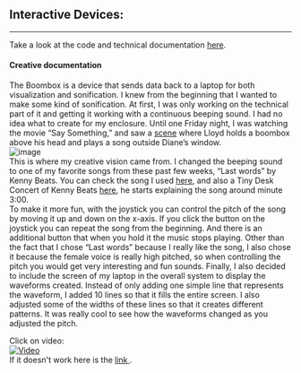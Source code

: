## Interactive Devices: 
---
Take a look at the code and technical documentation <a href="https://github.com/AndreaBus99/CES-technical-documentation/tree/main/Generative%20Art">here</a>.

#### Creative documentation

The Boombox is a device that sends data back to a laptop for both visualization and sonification. I knew from the beginning that I wanted to make some kind of sonification. At first, I was only working on the technical part of it and getting it working with a continuous beeping sound. I had no idea what to create for my enclosure. Until one Friday night, I was watching the movie “Say Something,” and saw a <a href="https://www.youtube.com/watch?v=1GoH3M9Kb4g"> scene</a> where Lloyd holds a boombox above his head and plays a song outside Diane’s window. 
<br>
![image](https://user-images.githubusercontent.com/80929001/229623195-47b5da21-cb72-4fd4-a674-91326290f248.png)
<br>
This is where my creative vision came from. I changed the beeping sound to one of my favorite songs from these past few weeks, “Last words” by Kenny Beats. You can check the song I used <a href="https://www.youtube.com/watch?v=xCxt_H7e38E"> here</a>, and also a Tiny Desk Concert of Kenny Beats <a href="https://www.youtube.com/watch?v=BPRVzA67Dbs"> here</a>, he starts explaining the song around minute 3:00. 
<br>
To make it more fun, with the joystick you can control the pitch of the song by moving it up and down on the x-axis. If you click the button on the joystick you can repeat the song from the beginning. And there is an additional button that when you hold it the music stops playing. Other than the fact that I chose “Last words” because I really like the song, I also chose it because the female voice is really high pitched, so when controlling the pitch you would get very interesting and fun sounds. Finally, I also decided to include the screen of my laptop in the overall system to display the waveforms created. Instead of only adding one simple line that represents the waveform, I added 10 lines so that it fills the entire screen. I also adjusted some of the widths of these lines so that it creates different patterns. It was really cool to see how the waveforms changed as you adjusted the pitch. 


Click on video: 
<br>
[![Video](https://img.youtube.com/vi/TvNRQE2I-nM/0.jpg)](https://www.youtube.com/watch?v=TvNRQE2I-nM)
<br>
If it doesn't work here is the <a href="https://youtu.be/TvNRQE2I-nM"> link </a>.
